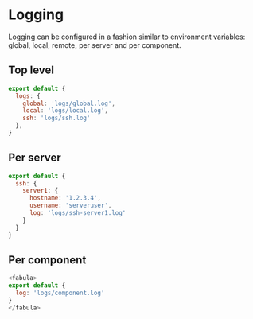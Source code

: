 # Logging

Logging can be configured in a fashion similar to environment variables: global,
local, remote, per server and per component.

[consola]: https://github.com/nuxt/consola

## Top level

```js
export default {
  logs: {
    global: 'logs/global.log',
    local: 'logs/local.log',
    ssh: 'logs/ssh.log'
  },
}
```

## Per server

```js
export default {
  ssh: {
    server1: {
      hostname: '1.2.3.4',
      username: 'serveruser',
      log: 'logs/ssh-server1.log'
    }
  }
}
```

## Per component

```js
<fabula>
export default {
  log: 'logs/component.log'
}
</fabula>
```

